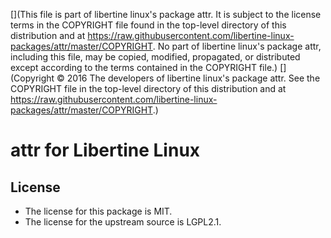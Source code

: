[](This file is part of libertine linux's package attr. It is subject to the license terms in the COPYRIGHT file found in the top-level directory of this distribution and at https://raw.githubusercontent.com/libertine-linux-packages/attr/master/COPYRIGHT. No part of libertine linux's package attr, including this file, may be copied, modified, propagated, or distributed except according to the terms contained in the COPYRIGHT file.)
[](Copyright © 2016 The developers of libertine linux's package attr. See the COPYRIGHT file in the top-level directory of this distribution and at https://raw.githubusercontent.com/libertine-linux-packages/attr/master/COPYRIGHT.)

# attr for Libertine Linux

## License

* The license for this package is MIT.
* The license for the upstream source is LGPL2.1.
